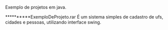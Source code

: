 Exemplo de projetos em java.

**********ExemploDeProjeto.rar
É um sistema simples de cadastro de ufs, cidades e pessoas, utilizando interface swing.
